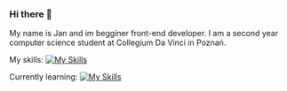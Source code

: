 ### Hi there 👋

My name is Jan and im begginer front-end developer. I am a second year computer science student at Collegium Da Vinci in Poznań.

My skills:
[![My Skills](https://skillicons.dev/icons?i=html,js,css,git)](https://skillicons.dev)

Currently learning:
[![My Skills](https://skillicons.dev/icons?i=angular,ts)](https://skillicons.dev)


<!--
**kwiatkowskijan/kwiatkowskijan** is a ✨ _special_ ✨ repository because its `README.md` (this file) appears on your GitHub profile.

Here are some ideas to get you started:

- 🔭 I’m currently working on ...
- 🌱 I’m currently learning ...
- 👯 I’m looking to collaborate on ...
- 🤔 I’m looking for help with ...
- 💬 Ask me about ...
- 📫 How to reach me: ...
- 😄 Pronouns: ...
- ⚡ Fun fact: ...
-->
